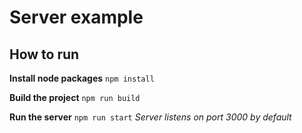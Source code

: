 # Server example

## How to run
**Install node packages**
``npm install``

**Build the project**
``npm run build``

**Run the server**
``npm run start``
_Server listens on port 3000 by default_